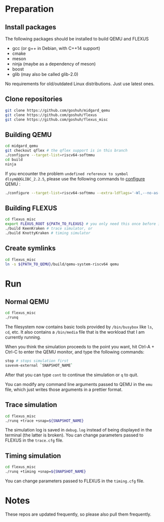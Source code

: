 # Preparation

## Install packages

The following packages should be installed to build QEMU and FLEXUS

- gcc (or g++ in Debian, with C++14 support)
- cmake
- meson
- ninja (maybe as a dependency of meson)
- boost
- glib (may also be called glib-2.0)

No requirements for old/outdated Linux distributions. Just use latest ones.

## Clone repositories

```sh
git clone https://github.com/goshuh/midgard_qemu
git clone https://github.com/goshuh/flexus
git clone https://github.com/goshuh/flexus_misc
```

## Building QEMU

```sh
cd midgard_qemu
git checkout qflex # the qflex support is in this branch
./configure --target-list=riscv64-softmmu
cd build
ninja
```

If you encounter the problem `undefined reference to symbol dlsym@@GLIBC_2.2.5`, please use the following commands to [configure](https://stackoverflow.com/questions/67667369/undefined-reference-to-symbol-dlsymglibc-2-2-5) QEMU :

```sh
./configure --target-list=riscv64-softmmu --extra-ldflags='-Wl,--no-as-needed,-ldl'
```

## Building FLEXUS
```sh
cd flexus_misc
export FLEXUS_ROOT ${PATH_TO_FLEXUS} # you only need this once before invoking build
./build KeenKraken # trace simulator, or
./build KnottyKraken # timing simulator
```

## Create symlinks
```sh
cd flexus_misc
ln -s ${PATH_TO_QEMU}/build/qemu-system-riscv64 qemu
```

# Run

## Normal QEMU

```sh
cd flexus_misc
./runq
```

The filesystem now contains basic tools provided by `/bin/busybox` like `ls`, `cd`, etc. It also contains a `/bin/media` file that is the workload that I am currently running.

When you think the simulation proceeds to the point you want, hit Ctrl-A + Ctrl-C to enter the QEMU monitor, and type the following commands:
```sh
stop # stops simulation first
savevm-external `SNAPSHOT_NAME`
```

After that you can type `cont` to continue the simulation or `q` to quit.

You can modify any command line arguments passed to QEMU in the `emu` file, which just writes those arguments in a prettier format.

## Trace simulation

```sh
cd flexus_misc
./runq +trace +snap=${SNAPSHOT_NAME}
```

The simulation log is saved in `debug.log` instead of being displayed in the terminal (the latter is broken). You can change parameters passed to FLEXUS in the `trace.cfg` file.

## Timing simulation

```sh
cd flexus_misc
./runq +timing +snap=${SNAPSHOT_NAME}
```

You can change parameters passed to FLEXUS in the `timing.cfg` file.

# Notes

These repos are updated frequently, so please also pull them frequently.
